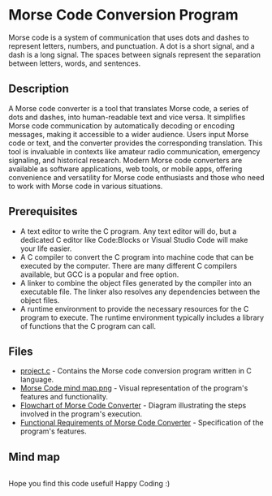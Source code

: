<h1>Morse Code Conversion Program</h1>
<p>Morse code is a system of communication that uses dots and dashes to represent letters, numbers, and punctuation. A dot is a short signal, and a dash is a long signal. The spaces between signals represent the separation between letters, words, and sentences.</p>

<h2>Description</h2>
<p>A Morse code converter is a tool that translates Morse code, a series of dots and dashes, into human-readable text and vice versa. It simplifies Morse code communication by automatically decoding or encoding messages, making it accessible to a wider audience. Users input Morse code or text, and the converter provides the corresponding translation. This tool is invaluable in contexts like amateur radio communication, emergency signaling, and historical research. Modern Morse code converters are available as software applications, web tools, or mobile apps, offering convenience and versatility for Morse code enthusiasts and those who need to work with Morse code in various situations.</p>
<h2>Prerequisites</h2>
<ul>
<li>A text editor to write the C program. Any text editor will do, but a dedicated C editor like Code:Blocks or Visual Studio Code will make your life easier.</li>
<li>A C compiler to convert the C program into machine code that can be executed by the computer. There are many different C compilers available, but GCC is a popular and free option.</li>
<li>A linker to combine the object files generated by the compiler into an executable file. The linker also resolves any dependencies between the object files.</li>
<li>A runtime environment to provide the necessary resources for the C program to execute. The runtime environment typically includes a library of functions that the C program can call.</li>
</ul>
<h2>Files</h2>
<ul>
<li><a href="project.c" download>project.c</a> - Contains the Morse code conversion program written in C language.</li>
<li><a href="Morse%20Code%20mind%20map.png" target="_blank">Morse Code mind map.png</a> - Visual representation of the program's features and functionality.</li>
<li><a href="flowchart.png" target="_blank">Flowchart of Morse Code Converter</a> - Diagram illustrating the steps involved in the program's execution.</li>
<li><a href="functional-requirements.pdf" target="_blank">Functional Requirements of Morse Code Converter</a> - Specification of the program's features.</li>
</ul>
<h2>Mind map</h2>
<img src=""></img>
<p>Hope you find this code useful! Happy Coding :)</p>




